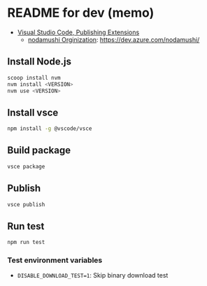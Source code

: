 # README for dev (memo)

- [Visual Studio Code, Publishing Extensions](https://code.visualstudio.com/api/working-with-extensions/publishing-extension)
  - [nodamushi Orginization](https://dev.azure.com/nodamushi/): https://dev.azure.com/nodamushi/

## Install Node.js

```sh
scoop install nvm
nvm install <VERSION>
nvm use <VERSION>
```

## Install vsce

```sh
npm install -g @vscode/vsce
```

## Build package

```sh
vsce package
```

## Publish

```sh
vsce publish
```

## Run test

```sh
npm run test
```

### Test environment variables

- `DISABLE_DOWNLOAD_TEST=1`: Skip binary download test

